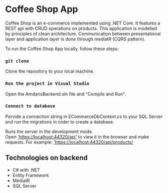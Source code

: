 # Coffee Shop App

Coffee Shop is an e-commerce implemented using .NET Core. It features a REST api with CRUD operations on products. This application is modelled by principles of clean architecture. 
Communication between presentational layer and application layer is done through mediatR (CQRS pattern). 

To run the Coffee Shop App locally, follow these steps:

### `git clone`

Clone the repository to your local machine. 

### `Run the project in Visual Studio`

Open the AmdarisBackend.sln file and "Compile and Run".

### `Connect to database`

Porvide a connection string in ECommerceDbContext.cs to your SQL Server and run the migrations in order to create a database. 

Runs the server in the development mode.\
Open ['https://localhost:44320/api']('https://localhost:44320/api') to view it in the browser and make requests. For example: ['https://localhost:44320/api/products/](https://localhost:44320/api/products/) 

## Technologies on backend
* C# with .NET
* Entity Framework
* MediatR
* SQL Server
